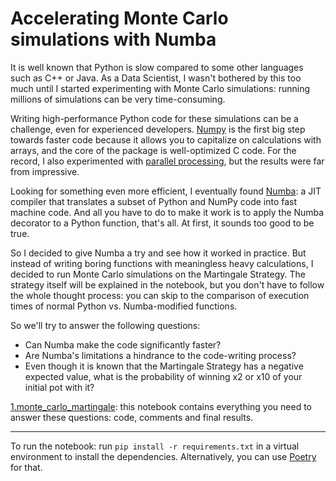 # Accelerating Monte Carlo simulations with Numba

It is well known that Python is slow compared to some other languages such as C++ or Java. As a Data Scientist, I wasn't bothered by this too much until I started experimenting with Monte Carlo simulations: running millions of simulations can be very time-consuming. 

Writing high-performance Python code for these simulations can be a challenge, even for experienced developers. [Numpy](https://numpy.org/) is the first big step towards faster code because it allows you to capitalize on calculations with arrays, and the core of the package is well-optimized C code. For the record, I also experimented with [parallel processing](https://docs.python.org/3/library/multiprocessing.html), but the results were far from impressive.

Looking for something even more efficient, I eventually found [Numba](https://numba.pydata.org): a JIT compiler that translates a subset of Python and NumPy code into fast machine code. And all you have to do to make it work is to apply the Numba decorator to a Python function, that's all. At first, it sounds too good to be true.

So I decided to give Numba a try and see how it worked in practice. But instead of writing boring functions with meaningless heavy calculations, I decided to run Monte Carlo simulations on the Martingale Strategy. The strategy itself will be explained in the notebook, but you don't have to follow the whole thought process: you can skip to the comparison of execution times of normal Python vs. Numba-modified functions.

So we'll try to answer the following questions:
- Can Numba make the code significantly faster?
- Are Numba's limitations a hindrance to the code-writing process?
- Even though it is known that the Martingale Strategy has a negative expected value, what is the probability of winning x2 or x10 of your initial pot with it?

[1.monte_carlo_martingale](1.monte_carlo_martingale.ipynb): this notebook contains everything you need to answer these questions: code, comments and final results.

---

To run the notebook: run `pip install -r requirements.txt` in a virtual environment to install the dependencies. Alternatively, you can use [Poetry](https://python-poetry.org/) for that.
